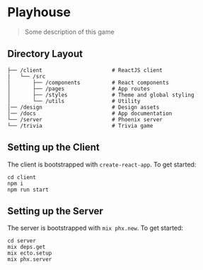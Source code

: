 # Playhouse

> Some description of this game

## Directory Layout

```
├── /client                      # ReactJS client
|   └── /src
│       ├── /components          # React components
│       ├── /pages               # App routes
│       ├── /styles              # Theme and global styling
│       └── /utils               # Utility
│── /design                      # Design assets
│── /docs                        # App documentation
└── /server                      # Phoenix server
└── /trivia                      # Trivia game
```

## Setting up the Client

The client is bootstrapped with `create-react-app`. To get started:

```
cd client
npm i
npm run start
```

## Setting up the Server

The server is bootstrapped with `mix phx.new`. To get started:

```
cd server
mix deps.get
mix ecto.setup
mix phx.server
```
